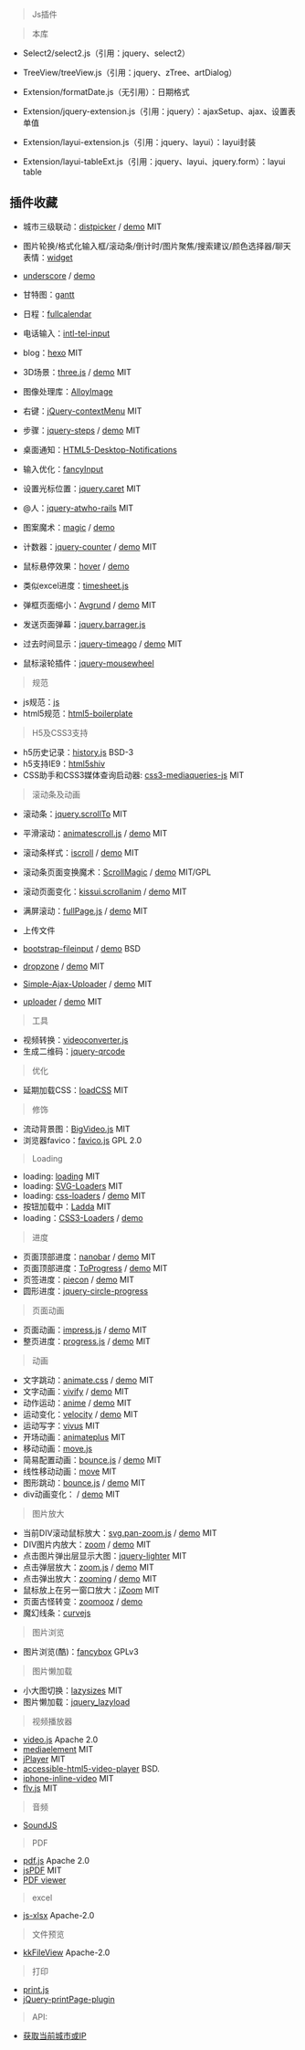 > Js插件

> 本库
- Select2/select2.js（引用：jquery、select2）
- TreeView/treeView.js（引用：jquery、zTree、artDialog）

- Extension/formatDate.js（无引用）：日期格式
- Extension/jquery-extension.js（引用：jquery）：ajaxSetup、ajax、设置表单值
- Extension/layui-extension.js（引用：jquery、layui）：layui封装
- Extension/layui-tableExt.js（引用：jquery、layui、jquery.form）：layui table


## 插件收藏
- 城市三级联动：[distpicker](https://github.com/fengyuanchen/distpicker) / [demo](https://fengyuanchen.github.io/distpicker/) MIT
- 图片轮换/格式化输入框/滚动条/倒计时/图片聚焦/搜索建议/颜色选择器/聊天表情：[widget](https://github.com/mumuy/widget)
- [underscore](https://github.com/jashkenas/underscore) / [demo](http://www.css88.com/doc/underscore/)

- 甘特图：[gantt](https://github.com/DHTMLX/gantt)
- 日程：[fullcalendar](https://github.com/fullcalendar/fullcalendar)
- 电话输入：[intl-tel-input](https://github.com/jackocnr/intl-tel-input)
- blog：[hexo](https://github.com/hexojs/hexo) MIT
- 3D场景：[three.js](https://github.com/mrdoob/three.js) / [demo](https://threejs.org/examples/) MIT
- 图像处理库：[AlloyImage](https://github.com/AlloyTeam/AlloyImage)
- 右键：[jQuery-contextMenu](https://github.com/swisnl/jQuery-contextMenu) MIT
- 步骤：[jquery-steps](https://github.com/rstaib/jquery-steps) / [demo](https://github.com/rstaib/jquery-steps/wiki) MIT
- 桌面通知：[HTML5-Desktop-Notifications](https://github.com/ttsvetko/HTML5-Desktop-Notifications)
- 输入优化：[fancyInput](https://github.com/yairEO/fancyInput)
- 设置光标位置：[jquery.caret](https://github.com/acdvorak/jquery.caret) MIT
- @人：[jquery-atwho-rails](https://github.com/ichord/jquery-atwho-rails) MIT
- 图案魔术：[magic](https://github.com/miniMAC/magic) / [demo](https://minimamente.com/example/magic_animations/) 
- 计数器：[jquery-counter](https://github.com/sophilabs/jquery-counter) / [demo](http://sophilabs.github.io/jquery-counter/) MIT
- 鼠标悬停效果：[hover](https://github.com/yaochuxia/hover) / [demo](http://yaochuxia.github.io/hover/) 
- 类似excel进度：[timesheet.js](https://github.com/sbstjn/timesheet.js)
- 弹框页面缩小：[Avgrund](https://github.com/hakimel/Avgrund) / [demo](https://lab.hakim.se/avgrund/) MIT
- 发送页面弹幕：[jquery.barrager.js](https://github.com/yaseng/jquery.barrager.js)
- 过去时间显示：[jquery-timeago](https://github.com/rmm5t/jquery-timeago) / [demo](http://timeago.yarp.com/) MIT
- 鼠标滚轮插件：[jquery-mousewheel](https://github.com/jquery/jquery-mousewheel)


> 规范

- js规范：[js](https://github.com/bevacqua/js)
- html5规范：[html5-boilerplate](https://github.com/h5bp/html5-boilerplate)


> H5及CSS3支持

- h5历史记录：[history.js](https://github.com/browserstate/history.js) BSD-3
- h5支持IE9：[html5shiv](https://github.com/aFarkas/html5shiv)
- CSS助手和CSS3媒体查询启动器: [css3-mediaqueries-js](https://github.com/livingston/css3-mediaqueries-js) MIT


> 滚动条及动画

- 滚动条：[jquery.scrollTo](https://github.com/flesler/jquery.scrollTo) MIT
- 平滑滚动：[animatescroll.js](https://github.com/ramswaroop/animatescroll.js) / [demo](https://plugins.compzets.com/animatescroll/) MIT
- 滚动条样式：[iscroll](https://github.com/cubiq/iscroll) / [demo](http://lab.cubiq.org/iscroll5/demos/scrollbars/) MIT
- 滚动条页面变换魔术：[ScrollMagic](https://github.com/janpaepke/ScrollMagic) / [demo](http://scrollmagic.io/examples/) MIT/GPL
- 滚动页面变化：[kissui.scrollanim](https://github.com/usablica/kissui.scrollanim) / [demo](http://scrollanim.kissui.io/) MIT
- 满屏滚动：[fullPage.js](https://github.com/alvarotrigo/fullPage.js) / [demo](https://alvarotrigo.com/fullPage/) MIT


- 上传文件

- [bootstrap-fileinput](https://github.com/kartik-v/bootstrap-fileinput) / [demo](http://plugins.krajee.com/file-basic-usage-demo) BSD
- [dropzone](https://github.com/enyo/dropzone) / [demo](http://www.dropzonejs.com/#usage) MIT
- [Simple-Ajax-Uploader](https://github.com/LPology/Simple-Ajax-Uploader) / [demo](https://www.lpology.com/code/ajaxuploader/) MIT
- [uploader](https://github.com/danielm/uploader) / [demo](https://danielmg.org/demo/java-script/uploader/basic) MIT

> 工具

- 视频转换：[videoconverter.js](https://github.com/bgrins/videoconverter.js)
- 生成二维码：[jquery-qrcode](https://github.com/jeromeetienne/jquery-qrcode)


> 优化

- 延期加载CSS：[loadCSS](https://github.com/filamentgroup/loadCSS) MIT


> 修饰

- 流动背景图：[BigVideo.js](http://dfcb.github.io/BigVideo.js/) MIT
- 浏览器favico：[favico.js](https://github.com/ejci/favico.js) GPL 2.0


> Loading

- loading: [loading](https://github.com/jxnblk/loading) MIT
- loading: [SVG-Loaders](https://github.com/SamHerbert/SVG-Loaders) MIT
- loading: [css-loaders](https://github.com/lukehaas/css-loaders) / [demo](https://projects.lukehaas.me/css-loaders/) MIT
- 按钮加载中：[Ladda](https://github.com/hakimel/Ladda) MIT
- loading：[CSS3-Loaders](https://github.com/Grafikart/CSS3-Loaders) / [demo](http://htmlpreview.github.io/?https://github.com/Grafikart/CSS3-Loaders/blob/master/index.html)


> 进度

- 页面顶部进度：[nanobar](https://github.com/jacoborus/nanobar) / [demo](http://nanobar.jacoborus.codes/) MIT
- 页面顶部进度：[ToProgress](https://github.com/djyde/ToProgress) / [demo](http://djyde.github.io/ToProgress/) MIT
- 页签进度：[piecon](https://github.com/lipka/piecon) / [demo](http://lipka.github.io/piecon/) MIT
- 圆形进度：[jquery-circle-progress](https://github.com/kottenator/jquery-circle-progress)


> 页面动画

- 页面动画：[impress.js](https://github.com/impress/impress.js) / [demo](https://impress.js.org/) MIT
- 整页进度：[progress.js](https://github.com/usablica/progress.js) / [demo](http://usablica.github.io/progress.js/) MIT


> 动画

- 文字跳动：[animate.css](https://github.com/daneden/animate.css) / [demo](https://daneden.github.io/animate.css/) MIT
- 文字动画：[vivify](https://github.com/Martz90/vivify) / [demo](http://vivify.mkcreative.cz/) MIT
- 动作运动：[anime](https://github.com/juliangarnier/anime) / [demo](http://animejs.com/documentation/) MIT
- 运动变化：[velocity](https://github.com/julianshapiro/velocity) / [demo](http://velocityjs.org/) MIT
- 运动写字：[vivus](http://maxwellito.github.io/vivus/) MIT
- 开场动画：[animateplus](https://github.com/bendc/animateplus) MIT
- 移动动画：[move.js](http://visionmedia.github.io/move.js/)
- 简易配置动画：[bounce.js](https://github.com/tictail/bounce.js) / [demo](http://bouncejs.com/) MIT
- 线性移动动画：[move](https://github.com/flfwzgl/move) MIT
- 图形跳动：[bounce.js](https://github.com/tictail/bounce.js) / [demo](http://bouncejs.com/) MIT
- div动画变化：[](https://github.com/thednp/kute.js) / [demo](http://thednp.github.io/kute.js/css.html) MIT


> 图片放大

- 当前DIV滚动鼠标放大：[svg.pan-zoom.js](https://github.com/jillix/svg.pan-zoom.js) / [demo](http://jillix.github.io/svg.pan-zoom.js/) MIT
- DIV图片内放大：[zoom](https://github.com/jackmoore/zoom) / [demo](http://www.jacklmoore.com/zoom/) MIT
- 点击图片弹出层显示大图：[jquery-lighter](https://github.com/ksylvest/jquery-lighter) MIT
- 点击弹层放大：[zoom.js](https://github.com/fat/zoom.js) / [demo](https://fat.github.io/zoom.js/) MIT
- 点击弹出放大：[zooming](https://github.com/kingdido999/zooming) / [demo](https://desmonding.me/zooming/) MIT
- 鼠标放上在另一窗口放大：[jZoom](https://github.com/pciapcib/jZoom) MIT
- 页面古怪转变：[zoomooz](https://github.com/jaukia/zoomooz) / [demo](http://jaukia.github.io/zoomooz/) 
- 魔幻线条：[curvejs](https://github.com/AlloyTeam/curvejs)


> 图片浏览

- 图片浏览(酷)：[fancybox](https://github.com/fancyapps/fancybox) GPLv3


> 图片懒加载

- 小大图切换：[lazysizes](https://github.com/aFarkas/lazysizes) MIT
- 图片懒加载：[jquery_lazyload](https://github.com/tuupola/jquery_lazyload)


> 视频播放器

- [video.js](https://github.com/videojs/video.js) Apache 2.0
- [mediaelement](https://github.com/mediaelement/mediaelement)  MIT
- [jPlayer](https://github.com/jplayer/jPlayer) MIT
- [accessible-html5-video-player](https://github.com/paypal/accessible-html5-video-player) BSD.
- [iphone-inline-video](https://github.com/bfred-it/iphone-inline-video) MIT
- [flv.js](https://github.com/Bilibili/flv.js) MIT


> 音频

- [SoundJS](https://github.com/CreateJS/SoundJS)


> PDF

- [pdf.js](https://github.com/mozilla/pdf.js) Apache 2.0
- [jsPDF](https://github.com/MrRio/jsPDF) MIT
- [PDF viewer](https://flowpaper.com/)


> excel

- [js-xlsx](https://github.com/SheetJS/js-xlsx) Apache-2.0


> 文件预览

- [kkFileView](https://github.com/kekingcn/kkFileView) Apache-2.0


> 打印

- [print.js](https://github.com/crabbly/print.js) 
- [jQuery-printPage-plugin](https://github.com/posabsolute/jQuery-printPage-plugin)


> API:

- [获取当前城市或IP](http://passer-by.com/api/#docs/ip)